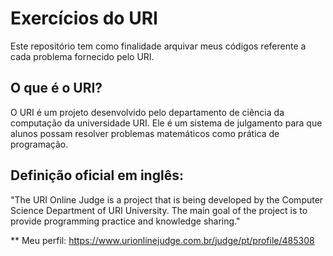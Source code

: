 # Exercícios do URI

Este repositório tem como finalidade arquivar meus códigos referente a cada problema fornecido pelo URI. 

## O que é o URI?

O URI é um projeto desenvolvido pelo departamento de ciência da computação da universidade URI. 
Ele é um sistema de julgamento para que alunos possam resolver problemas matemáticos como prática de programação.

## Definição oficial em inglês:
"The URI Online Judge is a project that is being developed by the Computer Science Department of URI University. 
The main goal of the project is to provide programming practice and knowledge sharing."


** Meu perfil: https://www.urionlinejudge.com.br/judge/pt/profile/485308
